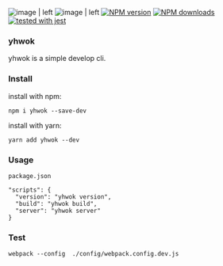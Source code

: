 ![image | left](https://img.shields.io/badge/PRs-welcome-brightgreen.svg "")
![image | left](https://img.shields.io/github/license/mashape/apistatus.svg "")
[![NPM version](https://img.shields.io/npm/v/yhwok.svg?style=flat)](https://npmjs.org/package/yhwok)
[![NPM downloads](http://img.shields.io/npm/dm/yhwok.svg?style=flat)](https://npmjs.org/package/yhwok)
[![tested with jest](https://img.shields.io/badge/tested_with-jest-99424f.svg)](https://github.com/facebook/jest)

### yhwok

yhwok is a simple develop cli. 

### Install

install with npm:

`npm i yhwok --save-dev`

install with yarn:

`yarn add yhwok --dev`

### Usage

```
package.json

"scripts": {
  "version": "yhwok version",
  "build": "yhwok build",
  "server": "yhwok server"
}
```

### Test

`webpack --config  ./config/webpack.config.dev.js`